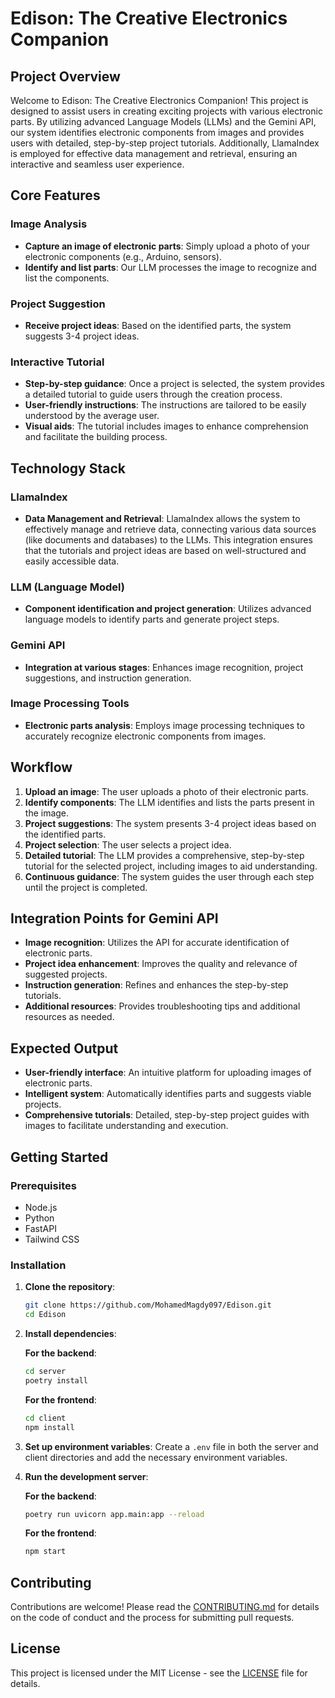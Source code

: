 # Edison: The Creative Electronics Companion

## Project Overview

Welcome to Edison: The Creative Electronics Companion! This project is designed to assist users in creating exciting projects with various electronic parts. By utilizing advanced Language Models (LLMs) and the Gemini API, our system identifies electronic components from images and provides users with detailed, step-by-step project tutorials. Additionally, LlamaIndex is employed for effective data management and retrieval, ensuring an interactive and seamless user experience.

## Core Features

### Image Analysis

- **Capture an image of electronic parts**: Simply upload a photo of your electronic components (e.g., Arduino, sensors).
- **Identify and list parts**: Our LLM processes the image to recognize and list the components.

### Project Suggestion

- **Receive project ideas**: Based on the identified parts, the system suggests 3-4 project ideas.

### Interactive Tutorial

- **Step-by-step guidance**: Once a project is selected, the system provides a detailed tutorial to guide users through the creation process.
- **User-friendly instructions**: The instructions are tailored to be easily understood by the average user.
- **Visual aids**: The tutorial includes images to enhance comprehension and facilitate the building process.

## Technology Stack

### LlamaIndex

- **Data Management and Retrieval**: LlamaIndex allows the system to effectively manage and retrieve data, connecting various data sources (like documents and databases) to the LLMs. This integration ensures that the tutorials and project ideas are based on well-structured and easily accessible data.

### LLM (Language Model)

- **Component identification and project generation**: Utilizes advanced language models to identify parts and generate project steps.

### Gemini API

- **Integration at various stages**: Enhances image recognition, project suggestions, and instruction generation.

### Image Processing Tools

- **Electronic parts analysis**: Employs image processing techniques to accurately recognize electronic components from images.

## Workflow

1. **Upload an image**: The user uploads a photo of their electronic parts.
2. **Identify components**: The LLM identifies and lists the parts present in the image.
3. **Project suggestions**: The system presents 3-4 project ideas based on the identified parts.
4. **Project selection**: The user selects a project idea.
5. **Detailed tutorial**: The LLM provides a comprehensive, step-by-step tutorial for the selected project, including images to aid understanding.
6. **Continuous guidance**: The system guides the user through each step until the project is completed.

## Integration Points for Gemini API

- **Image recognition**: Utilizes the API for accurate identification of electronic parts.
- **Project idea enhancement**: Improves the quality and relevance of suggested projects.
- **Instruction generation**: Refines and enhances the step-by-step tutorials.
- **Additional resources**: Provides troubleshooting tips and additional resources as needed.

## Expected Output

- **User-friendly interface**: An intuitive platform for uploading images of electronic parts.
- **Intelligent system**: Automatically identifies parts and suggests viable projects.
- **Comprehensive tutorials**: Detailed, step-by-step project guides with images to facilitate understanding and execution.

## Getting Started

### Prerequisites

- Node.js
- Python
- FastAPI
- Tailwind CSS

### Installation

1. **Clone the repository**:

   ```bash
   git clone https://github.com/MohamedMagdy097/Edison.git
   cd Edison
   ```

2. **Install dependencies**:

   **For the backend**:

   ```bash
   cd server
   poetry install
   ```

   **For the frontend**:

   ```bash
   cd client
   npm install
   ```

3. **Set up environment variables**:
   Create a `.env` file in both the server and client directories and add the necessary environment variables.

4. **Run the development server**:

   **For the backend**:

   ```bash
   poetry run uvicorn app.main:app --reload
   ```

   **For the frontend**:

   ```bash
   npm start
   ```

## Contributing

Contributions are welcome! Please read the [CONTRIBUTING.md](CONTRIBUTING.md) for details on the code of conduct and the process for submitting pull requests.

## License

This project is licensed under the MIT License - see the [LICENSE](LICENSE) file for details.
